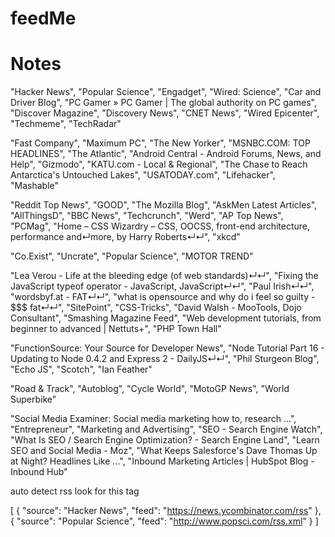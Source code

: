 # feedMe

# Notes

"Hacker News", "Popular Science", "Engadget", "Wired: Science", "Car and Driver Blog", "PC Gamer » PC Gamer | The global authority on PC games", "Discover Magazine", "Discovery News", "CNET News", "Wired Epicenter", "Techmeme", "TechRadar"

"Fast Company", "Maximum PC", "The New Yorker", "MSNBC.COM: TOP HEADLINES", "The Atlantic", "Android Central - Android Forums, News, and Help", "Gizmodo", "KATU.com - Local & Regional", "The Chase to Reach Antarctica's Untouched Lakes", "USATODAY.com", "Lifehacker", "Mashable"

"Reddit Top News", "GOOD", "The Mozilla Blog", "AskMen Latest Articles", "AllThingsD", "BBC News", "Techcrunch", "Werd", "AP Top News", "PCMag", "Home – CSS Wizardry – CSS, OOCSS, front-end architecture, performance and↵more, by Harry Roberts↵↵", "xkcd"

"Co.Exist", "Uncrate", "Popular Science", "MOTOR TREND"

"Lea Verou - Life at the bleeding edge (of web standards)↵↵", "Fixing the JavaScript typeof operator - JavaScript, JavaScript↵↵", "Paul Irish↵↵", "wordsbyf.at - FAT↵↵", "what is opensource and why do i feel so guilty - $$$ fat↵↵", "SitePoint", "CSS-Tricks", "David Walsh - MooTools, Dojo Consultant", "Smashing Magazine Feed", "Web development tutorials, from beginner to advanced | Nettuts+", "PHP Town Hall"

"FunctionSource: Your Source for Developer News", "Node Tutorial Part 16 - Updating to Node 0.4.2 and Express 2 - DailyJS↵↵", "Phil Sturgeon  Blog", "Echo JS", "Scotch", "Ian Feather"

"Road & Track", "Autoblog", "Cycle World", "MotoGP News", "World Superbike"

"Social Media Examiner: Social media marketing how to, research ...", "Entrepreneur", "Marketing and Advertising", "SEO - Search Engine Watch", "What Is SEO / Search Engine Optimization? - Search Engine Land", "Learn SEO and Social Media - Moz", "What Keeps Salesforce's Dave Thomas Up at Night? Headlines Like ...", "Inbound Marketing Articles | HubSpot Blog - Inbound Hub"

auto detect rss look for this tag <link rel="alternate" type="application/rss+xml" title="WIRED RSS Feed" href="http://www.wired.com/feed/" />

[
    {
    "source": "Hacker News",
    "feed": "https://news.ycombinator.com/rss"
    },
    {
    "source": "Popular Science",
    "feed": "http://www.popsci.com/rss.xml"
    }
]
